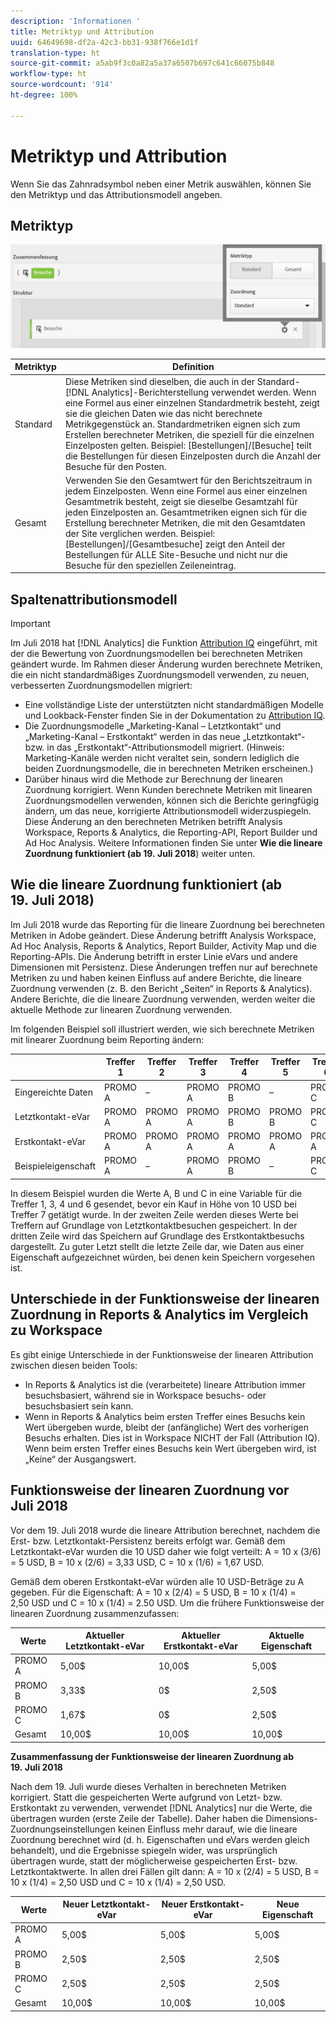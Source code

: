 ```yaml
---
description: 'Informationen '
title: Metriktyp und Attribution
uuid: 64649698-df2a-42c3-bb31-938f766e1d1f
translation-type: ht
source-git-commit: a5ab9f3c0a82a5a37a6507b697c641c66075b848
workflow-type: ht
source-wordcount: '914'
ht-degree: 100%

---
```



# Metriktyp und Attribution

Wenn Sie das Zahnradsymbol neben einer Metrik auswählen, können Sie den Metriktyp und das Attributionsmodell angeben.

## Metriktyp

![](assets/cm_type_alloc.png)

| Metriktyp | Definition |
|---|---|
| Standard | Diese Metriken sind dieselben, die auch in der Standard-[!DNL Analytics]-Berichterstellung verwendet werden. Wenn eine Formel aus einer einzelnen Standardmetrik besteht, zeigt sie die gleichen Daten wie das nicht berechnete Metrikgegenstück an. Standardmetriken eignen sich zum Erstellen berechneter Metriken, die speziell für die einzelnen Einzelposten gelten. Beispiel: [Bestellungen]/[Besuche] teilt die Bestellungen für diesen Einzelposten durch die Anzahl der Besuche für den Posten. |
| Gesamt | Verwenden Sie den Gesamtwert für den Berichtszeitraum in jedem Einzelposten. Wenn eine Formel aus einer einzelnen Gesamtmetrik besteht, zeigt sie dieselbe Gesamtzahl für jeden Einzelposten an. Gesamtmetriken eignen sich für die Erstellung berechneter Metriken, die mit den Gesamtdaten der Site verglichen werden. Beispiel: [Bestellungen]/[Gesamtbesuche] zeigt den Anteil der Bestellungen für ALLE Site-Besuche und nicht nur die Besuche für den speziellen Zeileneintrag. |

## Spaltenattributionsmodell

>[!IMPORTANT]
>
>Im Juli 2018 hat [!DNL Analytics] die Funktion [Attribution IQ](https://docs.adobe.com/content/help/de-DE/analytics/analyze/analysis-workspace/attribution/models.html) eingeführt, mit der die Bewertung von Zuordnungsmodellen bei berechneten Metriken geändert wurde. Im Rahmen dieser Änderung wurden berechnete Metriken, die ein nicht standardmäßiges Zuordnungsmodell verwenden, zu neuen, verbesserten Zuordnungsmodellen migriert:
>
>* Eine vollständige Liste der unterstützten nicht standardmäßigen Modelle und Lookback-Fenster finden Sie in der Dokumentation zu [Attribution IQ](https://docs.adobe.com/content/help/de-DE/analytics/analyze/analysis-workspace/attribution/models.html).
>* Die Zuordnungsmodelle „Marketing-Kanal – Letztkontakt“ und „Marketing-Kanal – Erstkontakt“ werden in das neue „Letztkontakt“- bzw. in das „Erstkontakt“-Attributionsmodell migriert. (Hinweis: Marketing-Kanäle werden nicht veraltet sein, sondern lediglich die beiden Zuordnungsmodelle, die in berechneten Metriken erscheinen.)
>* Darüber hinaus wird die Methode zur Berechnung der linearen Zuordnung korrigiert. Wenn Kunden berechnete Metriken mit linearen Zuordnungsmodellen verwenden, können sich die Berichte geringfügig ändern, um das neue, korrigierte Attributionsmodell widerzuspiegeln. Diese Änderung an den berechneten Metriken betrifft Analysis Workspace, Reports &amp; Analytics, die Reporting-API, Report Builder und Ad Hoc Analysis. Weitere Informationen finden Sie unter **Wie die lineare Zuordnung funktioniert (ab 19. Juli 2018**) weiter unten.
>



## Wie die lineare Zuordnung funktioniert (ab 19. Juli 2018)

Im Juli 2018 wurde das Reporting für die lineare Zuordnung bei berechneten Metriken in Adobe geändert. Diese Änderung betrifft Analysis Workspace, Ad Hoc Analysis, Reports &amp; Analytics, Report Builder, Activity Map und die Reporting-APIs. Die Änderung betrifft in erster Linie eVars und andere Dimensionen mit Persistenz. Diese Änderungen treffen nur auf berechnete Metriken zu und haben keinen Einfluss auf andere Berichte, die lineare Zuordnung verwenden (z. B. den Bericht „Seiten“ in Reports &amp; Analytics). Andere Berichte, die die lineare Zuordnung verwenden, werden weiter die aktuelle Methode zur linearen Zuordnung verwenden.

Im folgenden Beispiel soll illustriert werden, wie sich berechnete Metriken mit linearer Zuordnung beim Reporting ändern:

|  | Treffer 1 | Treffer 2 | Treffer 3 | Treffer 4 | Treffer 5 | Treffer 6 | Treffer 7 |
|--- |--- |--- |--- |--- |--- |--- |--- |
| Eingereichte Daten | PROMO A | – | PROMO A | PROMO B | – | PROMO C | 10$ |
| Letztkontakt-eVar | PROMO A | PROMO A | PROMO A | PROMO B | PROMO B | PROMO C | 10$ |
| Erstkontakt-eVar | PROMO A | PROMO A | PROMO A | PROMO A | PROMO A | PROMO A | 10$ |
| Beispieleigenschaft | PROMO A | – | PROMO A | PROMO B | – | PROMO C | 10$ |

In diesem Beispiel wurden die Werte A, B und C in eine Variable für die Treffer 1, 3, 4 und 6 gesendet, bevor ein Kauf in Höhe von 10 USD bei Treffer 7 getätigt wurde. In der zweiten Zeile werden dieses Werte bei Treffern auf Grundlage von Letztkontaktbesuchen gespeichert. In der dritten Zeile wird das Speichern auf Grundlage des Erstkontaktbesuchs dargestellt. Zu guter Letzt stellt die letzte Zeile dar, wie Daten aus einer Eigenschaft aufgezeichnet würden, bei denen kein Speichern vorgesehen ist.

## Unterschiede in der Funktionsweise der linearen Zuordnung in Reports &amp; Analytics im Vergleich zu Workspace

Es gibt einige Unterschiede in der Funktionsweise der linearen Attribution zwischen diesen beiden Tools:

* In Reports &amp; Analytics ist die (verarbeitete) lineare Attribution immer besuchsbasiert, während sie in Workspace besuchs- oder besuchsbasiert sein kann.
* Wenn in Reports &amp; Analytics beim ersten Treffer eines Besuchs kein Wert übergeben wurde, bleibt der (anfängliche) Wert des vorherigen Besuchs erhalten. Dies ist in Workspace NICHT der Fall (Attribution IQ). Wenn beim ersten Treffer eines Besuchs kein Wert übergeben wird, ist „Keine“ der Ausgangswert.

## Funktionsweise der linearen Zuordnung vor Juli 2018

Vor dem 19. Juli 2018 wurde die lineare Attribution berechnet, nachdem die Erst- bzw. Letztkontakt-Persistenz bereits erfolgt war. Gemäß dem Letztkontakt-eVar wurden die 10 USD daher wie folgt verteilt: A = 10 x (3/6) = 5 USD, B = 10 x (2/6) = 3,33 USD, C = 10 x (1/6) = 1,67 USD.

Gemäß dem oberen Erstkontakt-eVar würden alle 10 USD-Beträge zu A gegeben. Für die Eigenschaft: A = 10 x (2/4) = 5 USD, B = 10 x (1/4) = 2,50 USD und C = 10 x (1/4) = 2.50 USD. Um die frühere Funktionsweise der linearen Zuordnung zusammenzufassen:

| Werte | Aktueller Letztkontakt-eVar | Aktueller Erstkontakt-eVar | Aktuelle Eigenschaft |
|---|---|---|---|
| PROMO A | 5,00$ | 10,00$ | 5,00$ |
| PROMO B | 3,33$ | 0$ | 2,50$ |
| PROMO C | 1,67$ | 0$ | 2,50$ |
| Gesamt | 10,00$ | 10,00$ | 10,00$ |

**Zusammenfassung der Funktionsweise der linearen Zuordnung ab 19. Juli 2018**

Nach dem 19. Juli wurde dieses Verhalten in berechneten Metriken korrigiert. Statt die gespeicherten Werte aufgrund von Letzt- bzw. Erstkontakt zu verwenden, verwendet [!DNL Analytics] nur die Werte, die übertragen wurden (erste Zeile der Tabelle). Daher haben die Dimensions-Zuordnungseinstellungen keinen Einfluss mehr darauf, wie die lineare Zuordnung berechnet wird (d. h. Eigenschaften und eVars werden gleich behandelt), und die Ergebnisse spiegeln wider, was ursprünglich übertragen wurde, statt der möglicherweise gespeicherten Erst- bzw. Letztkontaktwerte. In allen drei Fällen gilt dann: A = 10 x (2/4) = 5 USD, B = 10 x (1/4) = 2,50 USD und C = 10 x (1/4) = 2,50 USD.

| Werte | Neuer Letztkontakt-eVar | Neuer Erstkontakt-eVar | Neue Eigenschaft |
|---|---|---|---|
| PROMO A | 5,00$ | 5,00$ | 5,00$ |
| PROMO B | 2,50$ | 2,50$ | 2,50$ |
| PROMO C | 2,50$ | 2,50$ | 2,50$ |
| Gesamt | 10,00$ | 10,00$ | 10,00$ |

